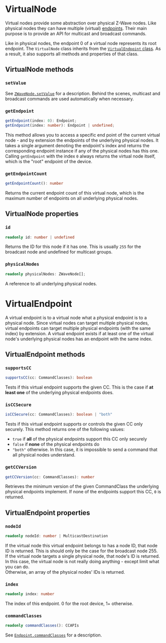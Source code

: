 # VirtualNode

Virtual nodes provide some abstraction over physical Z-Wave nodes. Like physical nodes they can have multiple (virtual) [endpoints](#VirtualEndpoint). Their main purpose is to provide an API for multicast and broadcast commands.

Like in physical nodes, the endpoint 0 of a virtual node represents its root endpoint. The `VirtualNode` class inherits from the [`VirtualEndpoint` class](#VirtualEndpoint). As a result, it also supports all methods and properties of that class.

## VirtualNode methods

### `setValue`

See [`ZWaveNode.setValue`](api/node.md#setValue) for a description. Behind the scenes, multicast and broadcast commands are used automatically when necessary.

### `getEndpoint`

```ts
getEndpoint(index: 0): Endpoint;
getEndpoint(index: number): Endpoint | undefined;
```

This method allows you to access a specific end point of the current virtual node - and by extension the endpoints of the underlying physical nodes. It takes a single argument denoting the endpoint's index and returns the corresponding endpoint instance if any of the physical nodes has this one. Calling `getEndpoint` with the index `0` always returns the virtual node itself, which is the "root" endpoint of the device.

### `getEndpointCount`

```ts
getEndpointCount(): number
```

Returns the current endpoint count of this virtual node, which is the maximum number of endpoints on all underlying physical nodes.

## VirtualNode properties

### `id`

```ts
readonly id: number | undefined
```

Returns the ID for this node if it has one. This is usually `255` for the broadcast node and undefined for multicast groups.

### `physicalNodes`

```ts
readonly physicalNodes: ZWaveNode[];
```

A reference to all underlying physical nodes.

# VirtualEndpoint

A virtual endpoint is to a virtual node what a physical endpoint is to a physical node. Since virtual nodes can target multiple physical nodes, virtual endpoints can target multiple physical endpoints (with the same index) by extension.
A virtual endpoint exists if at least one of the virtual node's underlying physical nodes has an endpoint with the same index.

## VirtualEndpoint methods

### `supportsCC`

```ts
supportsCC(cc: CommandClasses): boolean
```

Tests if this virtual endpoint supports the given CC. This is the case if **at least one** of the underlying physical endpoints does.

### `isCCSecure`

```ts
isCCSecure(cc: CommandClasses): boolean | "both"
```

Tests if this virtual endpoint supports or controls the given CC only securely. This method returns one of the following values:

-   `true` if **all** of the physical endpoints support this CC only securely
-   `false` if **none** of the physical endpoints do
-   `"both"` otherwise. In this case, it is impossible to send a command that all physical nodes understand.

### `getCCVersion`

```ts
getCCVersion(cc: CommandClasses): number
```

Retrieves the minimum version of the given CommandClass the underlying physical endpoints implement. If none of the endpoints support this CC, `0` is returned.

## VirtualEndpoint properties

### `nodeId`

```ts
readonly nodeId: number | MulticastDestination
```

If the virtual node this virtual endpoint belongs to has a node ID, that node ID is returned. This is should only be the case for the broadcast node 255.  
If the virtual node targets a single physical node, that node's ID is returned. In this case, the virtual node is not really doing anything - except limit what you can do.  
Otherwise, an array of the physical nodes' IDs is returned.

### `index`

```ts
readonly index: number
```

The index of this endpoint. 0 for the root device, 1+ otherwise.

### `commandClasses`

```ts
readonly commandClasses(): CCAPIs
```

See [`Endpoint.commandClasses`](api/endpoint.md#commandClasses) for a description.
